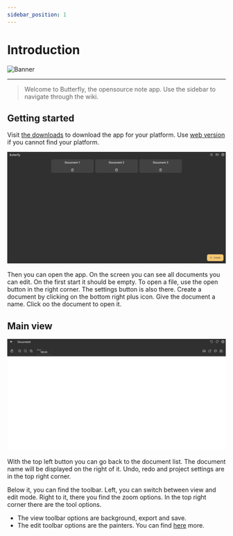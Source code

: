 ```yaml
---
sidebar_position: 1
---
```


# Introduction

![Banner](/img/banner.png)

---

> Welcome to Butterfly, the opensource note app.
> Use the sidebar to navigate through the wiki.

## Getting started

Visit [the downloads](/downloads) to download the app for your platform.
Use [web version](https://butterfly.linwood.dev) if you cannot find your platform.

![Home page](home.png)

Then you can open the app. On the screen you can see all documents you can edit. On the first start it should be empty.
To open a file, use the open button in the right corner. The settings button is also there.
Create a document by clicking on the bottom right plus icon. Give the document a name.
Click oo the document to open it.

## Main view

![Main view](main.png)

With the top left button you can go back to the document list. The document name will be displayed on the right of it. Undo, redo and project settings are in the top right corner.

Below it, you can find the toolbar. Left, you can switch between view and edit mode. Right to it, there you find the zoom options. In the top right corner there are the tool options.

- The view toolbar options are background, export and save.
- The edit toolbar options are the painters. You can find [here](background/intro) more.
